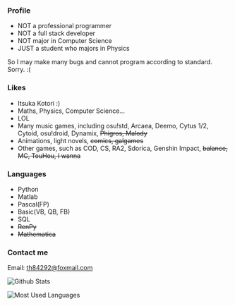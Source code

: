 ### Profile
- NOT a professional programmer
- NOT a full stack developer
- NOT major in Computer Science
- JUST a student who majors in Physics

So I may make many bugs and cannot program according to standard. Sorry. :(

### Likes
- Itsuka Kotori :)
- Maths, Physics, Computer Science...
- LOL
- Many music games, including osu!std, Arcaea, Deemo, Cytus 1/2, Cytoid, osu!droid, Dynamix, ~~Phigros, Malody~~
- Animations, light novels, ~~comics, galgames~~
- Other games, such as COD, CS, RA2, Sdorica, Genshin Impact, ~~balance, MC, TouHou, I wanna~~

### Languages
- Python
- Matlab
- Pascal(FP)
- Basic(VB, QB, FB)
- SQL
- ~~RenPy~~
- ~~Mathematica~~


### Contact me
Email: th84292@foxmail.com

![Github Stats](https://github-readme-stats.vercel.app/api?username=Lost-MSth&show_icons=true&theme=material-palenight)

![Most Used Languages](https://github-readme-stats.vercel.app/api/top-langs/?username=Lost-MSth&theme=material-palenight&layout=compact)

